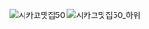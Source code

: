 ![시카고맛집50](https://github.com/ElaYJ/Study_EDA/assets/153154981/815e5ee1-ae46-40c6-833f-7b0072c08773)
![시카고맛집50_하위](https://github.com/ElaYJ/Study_EDA/assets/153154981/e831ecb4-0c13-4c5b-94ae-f6ee0cd69d8a)

